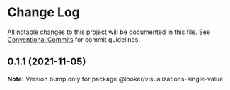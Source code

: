 # Change Log

All notable changes to this project will be documented in this file.
See [Conventional Commits](https://conventionalcommits.org) for commit guidelines.

## 0.1.1 (2021-11-05)

**Note:** Version bump only for package @looker/visualizations-single-value
